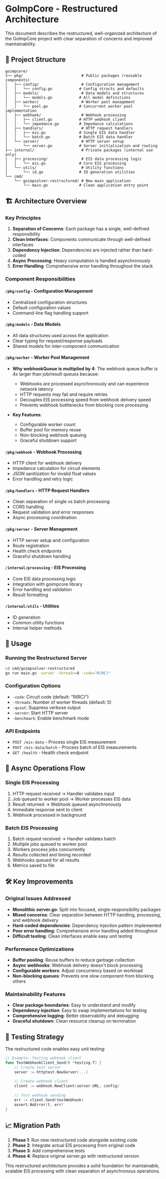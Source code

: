 # GoImpCore - Restructured Architecture

This document describes the restructured, well-organized architecture of the GoImpCore project with clear separation of concerns and improved maintainability.

## 📁 Project Structure

```
goimpcore/
├── pkg/                          # Public packages (reusable components)
│   ├── config/                   # Configuration management
│   │   └── config.go            # Config structs and defaults
│   ├── models/                   # Data models and structures
│   │   └── models.go            # All model definitions
│   ├── worker/                   # Worker pool management
│   │   └── pool.go              # Concurrent worker pool implementation
│   ├── webhook/                  # Webhook processing
│   │   ├── client.go            # HTTP webhook client
│   │   └── impedance.go         # Impedance calculations
│   ├── handlers/                 # HTTP request handlers
│   │   ├── eis.go               # Single EIS data handler
│   │   └── batch.go             # Batch EIS data handler
│   └── server/                   # HTTP server setup
│       └── server.go            # Server initialization and routing
├── internal/                     # Private packages (internal use only)
│   ├── processing/               # EIS data processing logic
│   │   └── eis.go               # Core EIS processing
│   └── utils/                    # Utility functions
│       └── id.go                # ID generation utilities
└── cmd/
    └── goimpsolver-restructured/ # New main application
        └── main.go              # Clean application entry point
```

## 🏗️ Architecture Overview

### Key Principles

1. **Separation of Concerns**: Each package has a single, well-defined responsibility
2. **Clean Interfaces**: Components communicate through well-defined interfaces
3. **Dependency Injection**: Dependencies are injected rather than hard-coded
4. **Async Processing**: Heavy computation is handled asynchronously
5. **Error Handling**: Comprehensive error handling throughout the stack

### Component Responsibilities

#### `/pkg/config` - Configuration Management
- Centralized configuration structures
- Default configuration values
- Command-line flag handling support

#### `/pkg/models` - Data Models
- All data structures used across the application
- Clear typing for request/response payloads
- Shared models for inter-component communication

#### `/pkg/worker` - Worker Pool Management
- **Why webhookQueue is multiplied by 4**: The webhook queue buffer is 4x larger than job/result queues because:
  - Webhooks are processed asynchronously and can experience network latency
  - HTTP requests may fail and require retries
  - Decouples EIS processing speed from webhook delivery speed
  - Prevents webhook bottlenecks from blocking core processing

- **Key Features**:
  - Configurable worker count
  - Buffer pool for memory reuse
  - Non-blocking webhook queuing
  - Graceful shutdown support

#### `/pkg/webhook` - Webhook Processing
- HTTP client for webhook delivery
- Impedance calculation for circuit elements
- JSON sanitization for invalid float values
- Error handling and retry logic

#### `/pkg/handlers` - HTTP Request Handlers
- Clean separation of single vs batch processing
- CORS handling
- Request validation and error responses
- Async processing coordination

#### `/pkg/server` - Server Management
- HTTP server setup and configuration
- Route registration
- Health check endpoints
- Graceful shutdown handling

#### `/internal/processing` - EIS Processing
- Core EIS data processing logic
- Integration with goimpcore library
- Error handling and validation
- Result formatting

#### `/internal/utils` - Utilities
- ID generation
- Common utility functions
- Internal helper methods

## 🚀 Usage

### Running the Restructured Server

```bash
cd cmd/goimpsolver-restructured
go run main.go -server -threads=8 -code="R(RC)"
```

### Configuration Options

- `-code`: Circuit code (default: "R(RC)")
- `-threads`: Number of worker threads (default: 5)
- `-quiet`: Suppress verbose output
- `-server`: Start HTTP server
- `-benchmark`: Enable benchmark mode

### API Endpoints

- `POST /eis-data` - Process single EIS measurement
- `POST /eis-data/batch` - Process batch of EIS measurements
- `GET /health` - Health check endpoint

## 🔄 Async Operations Flow

### Single EIS Processing
1. HTTP request received → Handler validates input
2. Job queued to worker pool → Worker processes EIS data
3. Result returned → Webhook queued asynchronously
4. Immediate response sent to client
5. Webhook processed in background

### Batch EIS Processing
1. Batch request received → Handler validates batch
2. Multiple jobs queued to worker pool
3. Workers process jobs concurrently
4. Results collected and timing recorded
5. Webhooks queued for all results
6. Metrics saved to file

## 🛠️ Key Improvements

### Original Issues Addressed
- **Monolithic server.go**: Split into focused, single-responsibility packages
- **Mixed concerns**: Clear separation between HTTP handling, processing, and webhook delivery
- **Hard-coded dependencies**: Dependency injection pattern implemented
- **Poor error handling**: Comprehensive error handling added throughout
- **Difficult testing**: Clean interfaces enable easy unit testing

### Performance Optimizations
- **Buffer pooling**: Reuse buffers to reduce garbage collection
- **Async webhooks**: Webhook delivery doesn't block processing
- **Configurable workers**: Adjust concurrency based on workload
- **Non-blocking queues**: Prevents one slow component from blocking others

### Maintainability Features
- **Clear package boundaries**: Easy to understand and modify
- **Dependency injection**: Easy to swap implementations for testing
- **Comprehensive logging**: Better observability and debugging
- **Graceful shutdown**: Clean resource cleanup on termination

## 🧪 Testing Strategy

The restructured code enables easy unit testing:

```go
// Example: Testing webhook client
func TestWebhookClient_Send(t *testing.T) {
    // Create test server
    server := httptest.NewServer(...)
    
    // Create webhook client
    client := webhook.NewClient(server.URL, config)
    
    // Test webhook sending
    err := client.Send(testWebhook)
    assert.NoError(t, err)
}
```

## 📈 Migration Path

1. **Phase 1**: Run new restructured code alongside existing code
2. **Phase 2**: Integrate actual EIS processing from original code
3. **Phase 3**: Add comprehensive tests
4. **Phase 4**: Replace original server.go with restructured version

This restructured architecture provides a solid foundation for maintainable, scalable EIS processing with clean separation of asynchronous operations.